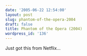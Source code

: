 ```yaml
---
date: '2005-06-22 12:54:00'
layout: post
slug: phantom-of-the-opera-2004
draft: false
title: Phantom of the Opera (2004)
wordpress_id: '136'
---
```


Just got this from Netflix...

